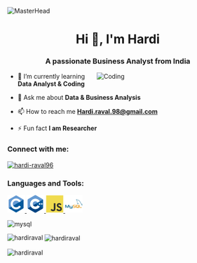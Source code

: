 ![MasterHead](https://i.ytimg.com/vi/f02mOEt11OQ/maxresdefault.jpg)
<h1 align="center">Hi 👋, I'm Hardi</h1>
<h3 align="center">A passionate Business Analyst from India</h3>

<img align="right" alt="Coding" width="300" src="https://i.pinimg.com/originals/a7/2b/1a/a72b1aa94154e5ce6a1e1efaed96e424.jpg"> 

- 🌱 I’m currently learning **Data Analyst & Coding**

- 💬 Ask me about **Data & Business Analysis**

- 📫 How to reach me **Hardi.raval.98@gmail.com**

- ⚡ Fun fact **I am Researcher**

<h3 align="left">Connect with me:</h3>
<p align="left">
<a href="https://linkedin.com/in/hardi-raval96" target="blank"><img align="center" src="https://raw.githubusercontent.com/rahuldkjain/github-profile-readme-generator/master/src/images/icons/Social/linked-in-alt.svg" alt="hardi-raval96" height="30" width="40" /></a>
</p>

<h3 align="left">Languages and Tools:</h3>
<p align="left"> 
  <a href="https://www.cprogramming.com/" target="_blank" rel="noreferrer"> <img src="https://raw.githubusercontent.com/devicons/devicon/master/icons/c/c-original.svg" alt="c" width="40" height="40"/> </a> 
  <a href="https://www.w3schools.com/cpp/" target="_blank" rel="noreferrer"> <img src="https://raw.githubusercontent.com/devicons/devicon/master/icons/cplusplus/cplusplus-original.svg" alt="cplusplus" width="40" height="40"/> </a> <a href="https://developer.mozilla.org/en-US/docs/Web/JavaScript" target="_blank" rel="noreferrer"> <img src="https://raw.githubusercontent.com/devicons/devicon/master/icons/javascript/javascript-original.svg" alt="javascript" width="40" height="40"/> 
</a> <a href="https://www.mysql.com/" target="_blank" rel="noreferrer"> <img src="https://raw.githubusercontent.com/devicons/devicon/master/icons/mysql/mysql-original-wordmark.svg" alt="mysql" width="40" height="40"/> </a>
  
  </a> <img src="https://www.google.com/url?sa=i&url=https%3A%2F%2Fen.m.wikipedia.org%2Fwiki%2FFile%3ARStudio_logo_flat.svg&psig=AOvVaw0Xx_QsRAPc5k00--wmSnMm&ust=1732663782733000&source=images&cd=vfe&opi=89978449&ved=0CBQQjRxqFwoTCJD59NzR-IkDFQAAAAAdAAAAABAE" alt="mysql" width="40" height="40"/> </a> </p>

<p><img align="left" src="https://github-readme-stats.vercel.app/api/top-langs?username=hardiraval&show_icons=true&locale=en&layout=compact" alt="hardiraval" /></p>

<p>&nbsp;<img align="center" src="https://github-readme-stats.vercel.app/api?username=hardiraval&show_icons=true&locale=en" alt="hardiraval" /></p>

<p><img align="center" src="https://github-readme-streak-stats.herokuapp.com/?user=hardiraval&" alt="hardiraval" /></p>

